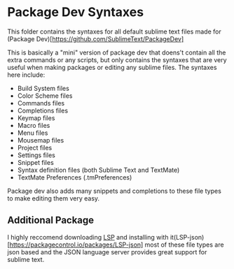 # Package Dev Syntaxes

This folder contains the syntaxes for all default sublime text files made for (Package Dev)[https://github.com/SublimeText/PackageDev]

This is basically a "mini" version of package dev that doens't contain all the extra commands or any scripts, but only contains the syntaxes that are very useful when making packages or editing any sublime files. The syntaxes here include:

- Build System files
- Color Scheme files
- Commands files
- Completions files
- Keymap files
- Macro files
- Menu files
- Mousemap files
- Project files
- Settings files
- Snippet files
- Syntax definition files (both Sublime Text and TextMate)
- TextMate Preferences (.tmPreferences)

Package dev also adds many snippets and completions to these file types to make editing them very easy.

## Additional Package

I highly reccomend downloading [LSP](https://packagecontrol.io/packages/LSP) and installing with it(LSP-json)[https://packagecontrol.io/packages/LSP-json] most of these file types are json based and the JSON language server provides great support for sublime text.
